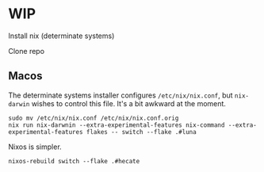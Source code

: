 # WIP

Install nix (determinate systems)

Clone repo

## Macos

The determinate systems installer configures `/etc/nix/nix.conf`, but `nix-darwin` wishes to control this file.
It's a bit awkward at the moment.

```shell
sudo mv /etc/nix/nix.conf /etc/nix/nix.conf.orig
nix run nix-darwnin --extra-experimental-features nix-command --extra-experimental-features flakes -- switch --flake .#luna
```

Nixos is simpler.

```shell
nixos-rebuild switch --flake .#hecate
```
